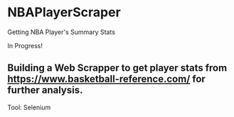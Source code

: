 # NBAPlayerScraper
Getting NBA Player's Summary Stats

In Progress!

## Building a Web Scrapper to get player stats from https://www.basketball-reference.com/ for further analysis.

Tool: Selenium
